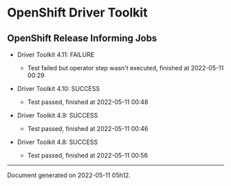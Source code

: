 
OpenShift Driver Toolkit
========================

OpenShift Release Informing Jobs
--------------------------------



* Driver Toolkit 4.11: FAILURE
  - Test failed but operator step wasn't executed, finished at 2022-05-11 00:29








* Driver Toolkit 4.10: SUCCESS
  - Test passed, finished at 2022-05-11 00:48








* Driver Toolkit 4.9: SUCCESS
  - Test passed, finished at 2022-05-11 00:46








* Driver Toolkit 4.8: SUCCESS
  - Test passed, finished at 2022-05-11 00:56






---
Document generated on 2022-05-11 05h12.
